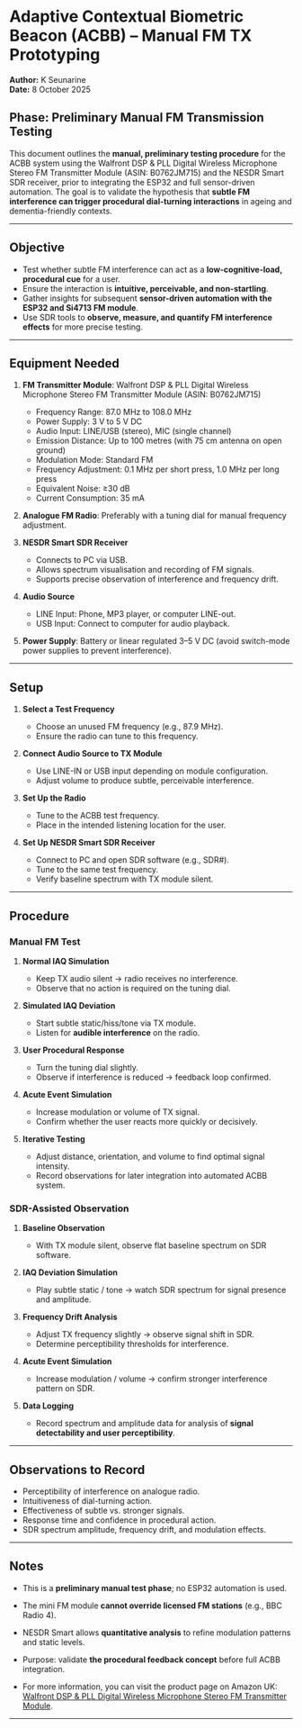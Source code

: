 # Adaptive Contextual Biometric Beacon (ACBB) – Manual FM TX Prototyping

**Author:** K Seunarine  
**Date:** 8 October 2025  

## Phase: Preliminary Manual FM Transmission Testing

This document outlines the **manual, preliminary testing procedure** for the ACBB system using the Walfront DSP & PLL Digital Wireless Microphone Stereo FM Transmitter Module (ASIN: B0762JM715) and the NESDR Smart SDR receiver, prior to integrating the ESP32 and full sensor-driven automation. The goal is to validate the hypothesis that **subtle FM interference can trigger procedural dial-turning interactions** in ageing and dementia-friendly contexts.

---

## Objective

- Test whether subtle FM interference can act as a **low-cognitive-load, procedural cue** for a user.  
- Ensure the interaction is **intuitive, perceivable, and non-startling**.  
- Gather insights for subsequent **sensor-driven automation with the ESP32 and Si4713 FM module**.  
- Use SDR tools to **observe, measure, and quantify FM interference effects** for more precise testing.

---

## Equipment Needed

1. **FM Transmitter Module**: Walfront DSP & PLL Digital Wireless Microphone Stereo FM Transmitter Module (ASIN: B0762JM715)  
   - Frequency Range: 87.0 MHz to 108.0 MHz  
   - Power Supply: 3 V to 5 V DC  
   - Audio Input: LINE/USB (stereo), MIC (single channel)  
   - Emission Distance: Up to 100 metres (with 75 cm antenna on open ground)  
   - Modulation Mode: Standard FM  
   - Frequency Adjustment: 0.1 MHz per short press, 1.0 MHz per long press  
   - Equivalent Noise: ≥30 dB  
   - Current Consumption: 35 mA  

2. **Analogue FM Radio**: Preferably with a tuning dial for manual frequency adjustment.  

3. **NESDR Smart SDR Receiver**  
   - Connects to PC via USB.  
   - Allows spectrum visualisation and recording of FM signals.  
   - Supports precise observation of interference and frequency drift.  

4. **Audio Source**  
   - LINE Input: Phone, MP3 player, or computer LINE-out.  
   - USB Input: Connect to computer for audio playback.

5. **Power Supply**: Battery or linear regulated 3–5 V DC (avoid switch-mode power supplies to prevent interference).

---

## Setup

1. **Select a Test Frequency**  
   - Choose an unused FM frequency (e.g., 87.9 MHz).  
   - Ensure the radio can tune to this frequency.

2. **Connect Audio Source to TX Module**  
   - Use LINE-IN or USB input depending on module configuration.  
   - Adjust volume to produce subtle, perceivable interference.

3. **Set Up the Radio**  
   - Tune to the ACBB test frequency.  
   - Place in the intended listening location for the user.

4. **Set Up NESDR Smart SDR Receiver**  
   - Connect to PC and open SDR software (e.g., SDR#).  
   - Tune to the same test frequency.  
   - Verify baseline spectrum with TX module silent.

---

## Procedure

### Manual FM Test

1. **Normal IAQ Simulation**  
   - Keep TX audio silent → radio receives no interference.  
   - Observe that no action is required on the tuning dial.

2. **Simulated IAQ Deviation**  
   - Start subtle static/hiss/tone via TX module.  
   - Listen for **audible interference** on the radio.

3. **User Procedural Response**  
   - Turn the tuning dial slightly.  
   - Observe if interference is reduced → feedback loop confirmed.

4. **Acute Event Simulation**  
   - Increase modulation or volume of TX signal.  
   - Confirm whether the user reacts more quickly or decisively.

5. **Iterative Testing**  
   - Adjust distance, orientation, and volume to find optimal signal intensity.  
   - Record observations for later integration into automated ACBB system.

### SDR-Assisted Observation

1. **Baseline Observation**  
   - With TX module silent, observe flat baseline spectrum on SDR software.

2. **IAQ Deviation Simulation**  
   - Play subtle static / tone → watch SDR spectrum for signal presence and amplitude.  

3. **Frequency Drift Analysis**  
   - Adjust TX frequency slightly → observe signal shift in SDR.  
   - Determine perceptibility thresholds for interference.  

4. **Acute Event Simulation**  
   - Increase modulation / volume → confirm stronger interference pattern on SDR.  

5. **Data Logging**  
   - Record spectrum and amplitude data for analysis of **signal detectability and user perceptibility**.

---

## Observations to Record

- Perceptibility of interference on analogue radio.  
- Intuitiveness of dial-turning action.  
- Effectiveness of subtle vs. stronger signals.  
- Response time and confidence in procedural action.  
- SDR spectrum amplitude, frequency drift, and modulation effects.

---

## Notes

- This is a **preliminary manual test phase**; no ESP32 automation is used.  
- The mini FM module **cannot override licensed FM stations** (e.g., BBC Radio 4).  
- NESDR Smart allows **quantitative analysis** to refine modulation patterns and static levels.  
- Purpose: validate **the procedural feedback concept** before full ACBB integration.

- For more information, you can visit the product page on Amazon UK: [Walfront DSP & PLL Digital Wireless Microphone Stereo FM Transmitter Module](https://www.amazon.co.uk/dp/B0762JM715?ref=ppx_yo2ov_dt_b_fed_asin_title).

---



